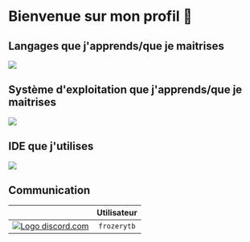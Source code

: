 <h1> Bienvenue sur mon profil 👋</h1>


<h2>Langages que j'apprends/que je maitrises</h2>

<img src= "https://skillicons.dev/icons?i=html,css,java,python">

<h2>Système d'exploitation que j'apprends/que je maitrises</h2>

<img src= "https://skillicons.dev/icons?i=linux,windows">

<h2>IDE que j'utilises</h2>

<img src= "https://skillicons.dev/icons?i=intelijidea,vsc,eclipse">

<h2>Communication</h2>

|                                                                                                                                 |   Utilisateur   |
:--------------------------------------------------------------------------------------------------------------------------------:|:----------:|
|<a href="https://discord.com/app" target="_blank"> <img src="https://skillicons.dev/icons?i=discord" alt="Logo discord.com"> </a>| `frozerytb` |
